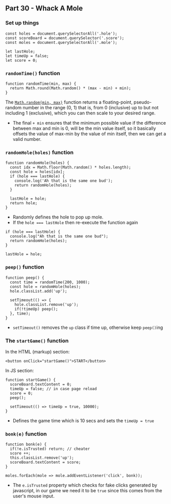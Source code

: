 ## Part 30 - Whack A Mole

### Set up things

```
const holes = document.querySelectorAll('.hole');
const scoreBoard = document.querySelector('.score');
const moles = document.querySelectorAll('.mole');

let lastHole;
let timeUp = false;
let score = 0;
```

### `randomTime()` function

```
function randomTime(min, max) {
  return Math.round(Math.random() * (max - min) + min);
}
```

The [`Math.random(min, max)`](https://developer.mozilla.org/en-US/docs/Web/JavaScript/Reference/Global_Objects/Math/random) function returns a floating-point, pseudo-random number in the range (0, 1) that is, from 0 (inclusive) up to but not including 1 (exclusive), which you can then scale to your desired range.

- The final `+ min` ensures that the minimum possible value if the difference between max and min is 0, will be the min value itself, so it basically offsets the value of max-min by the value of min itself, then we can get a valid number.

### `randomHole(holes)` function

```
function randomHole(holes) {
  const idx = Math.floor(Math.random() * holes.length);
  const hole = holes[idx];
  if (hole === lastHole) {
    console.log('Ah that is the same one bud');
    return randomHole(holes);
  }

  lastHole = hole;
  return hole;
}
```

- Randomly defines the hole to pop up mole.
- If the `hole === lastHole` then re-execute the function again

```
if (hole === lastHole) {
  console.log("Ah that is the same one bud");
  return randomHole(holes);
}

lastHole = hole;
```

### `peep()` function

```
function peep() {
  const time = randomTime(200, 1000);
  const hole = randomHole(holes);
  hole.classList.add('up');

  setTimeout(() => {
    hole.classList.remove('up');
    if(!timeUp) peep();
  }, time);
}
```

- `setTimeout()` removes the `up` class if time up, otherwise keep `peep()`ing

### The `startGame()` function

In the HTML (markup) section:

```
<button onClick="startGame()">START</button>
```

In JS section:

```
function startGame() {
  scoreBoard.textContent = 0;
  timeUp = false; // in case page reload
  score = 0;
  peep();

  setTimeout(() => timeUp = true, 10000);
}
```

- Defines the game time which is 10 secs and sets the `timeUp = true`

### `bonk(e)` function

```
function bonk(e) {
  if(!e.isTrusted) return; // cheater
  score ++;
  this.classList.remove('up');
  scoreBoard.textContent = score;
}

moles.forEach(mole => mole.addEventListener('click', bonk));
```

- The `e.isTrusted` property which checks for fake clicks generated by javascript, in our game we need it to be `true` since this comes from the user's mouse input.
